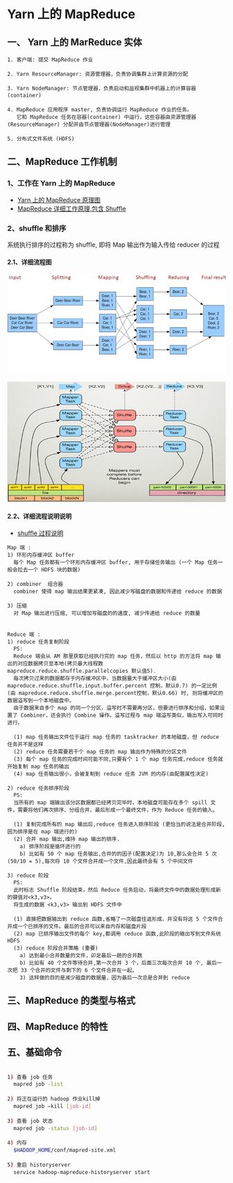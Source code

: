 # Yarn 上的 MapReduce

## 一、 Yarn 上的 MarReduce 实体

```
1. 客户端: 提交 MapReduce 作业

2. Yarn ResourceManager: 资源管理器，负责协调集群上计算资源的分配

3. Yarn NodeManager: 节点管理器，负责启动和监视集群中机器上的计算容器 (container)

4. MapReduce 应用程序 master, 负责协调运行 MapReduce 作业的任务。
   它和 MapReduce 任务在容器(container) 中运行，这些容器由资源管理器(ResourceManager) 分配并由节点管理器(NodeManager)进行管理

5. 分布式文件系统 (HDFS)
```

## 二、MapReduce 工作机制

### 1、工作在 Yarn 上的 MapReduce

- [Yarn 上的 MapReduce 原理图](https://www.processon.com/view/link/56643e61e4b026a7ca2ac271)
- [MapReduce 详细工作原理,包含 Shuffle](https://www.processon.com/view/link/566d79e4e4b0187009265f4a)

### 2、shuffle 和排序

系统执行排序的过程称为 shuffle, 即将 Map 输出作为输入传给 reducer 的过程

#### 2.1、详细流程图

![MapReduce shuffle](../file/mapreduce_shuffle.png)


![MapReduce shuffle](../file/MapReduceDetail1.jpg)


#### 2.2、详细流程说明说明

- [shuffle 过程说明](http://www.cnblogs.com/hanganglin/articles/4064284.html)

```
Map 端 :
1) 环形内存缓冲区 buffer
  每个 Map 任务都有一个环形内存缓冲区 buffer, 用于存储任务输出 (一个 Map 任务一般会拉去一个 HDFS 块的数据)

2) combiner  组合器
  combiner 使得 map 输出结果更紧凑, 因此减少写磁盘的数据和传递给 reduce 的数据

3) 压缩
  对 Map 输出进行压缩, 可以增加写磁盘的的速度, 减少传递给 reduce 的数量


Reduce 端 :
1) reduce 任务复制阶段
  PS:
  Reduce 端会从 AM 那里获取已经执行完的 map 任务，然后以 http 的方法将 map 输出的对应数据拷贝至本地(拷贝最大线程数 mapreduce.reduce.shuffle.parallelcopies 默认值5).
  每次拷贝过来的数据都存于内存缓冲区中，当数据量大于缓冲区大小(由 mapreduce.reduce.shuffle.input.buffer.percent 控制，默认0.7) 的一定比例 (由 mapreduce.reduce.shuffle.merge.percent控制，默认0.66) 时, 则将缓冲区的数据溢写到一个本地磁盘中。
  由于数据来自多个 map 的同一个分区，溢写时不需要再分区，但要进行排序和分组，如果设置了 Combiner，还会执行 Combine 操作。溢写过程与 map 端溢写类似，输出写入可同时进行。

  (1) map 任务输出文件位于运行 map 任务的 tasktracker 的本地磁盘，但 reduce 任务并不是这样
  (2) reduce 任务需要若干个 map 任务的 map 输出作为特殊的分区文件
  (3) 每个 map 任务的完成时间可能不同,只要有个 1 个 map 任务完成,reduce 任务就开始复制 map 任务的输出
  (4) map 任务输出很小，会被复制到 reduce 任务 JVM 的内存(由配置属性决定)

2) reduce 任务排序阶段
  PS:
  当所有的 map 端输出该分区数据都已经拷贝完毕时，本地磁盘可能存在多个 spill 文件，需要将他们再次排序、分组合并，最后形成一个最终文件，作为 Reduce 任务的输入。

  (1) 复制完成所有的 map 输出后,reduce 任务进入排序阶段 (更恰当的说法是合并阶段,因为排序是在 map 端进行的)
  (2) 合并 map 输出,维持 map 输出的排序.
    a) 排序阶段是循环进行的
    b) 比如有 50 个 map 任务输出,合并的的因子(配置决定)为 10,那么会合并 5 次(50/10 = 5),每次将 10 个文件合并成一个文件,因此最终会有 5 个中间文件

3) reduce 阶段
  PS:
  此时标志 Shuffle 阶段结束，然后 Reduce 任务启动，将最终文件中的数据处理形成新的键值对<k3,v3>。
  将生成的数据 <k3,v3> 输出到 HDFS 文件中

  (1) 直接把数据输出到 reduce 函数,省略了一次磁盘往返形成，并没有将这 5 个文件合并成一个已排序的文件。最后的合并可以来自内存和磁盘片段
  (2) map 已排序输出文件的每个 key,都调用 reduce 函数,此阶段的输出写到文件系统 HDFS
  (3) reduce 阶段合并策略 (重要)
    a) 达到最小合并数量的文件，卯足最后一趟的合并数
    b) 比如有 40 个文件等待合并,第一次合并 3 个，后面三次每次合并 10 个, 最后一次把 33 个合并的文件与剩下的 6 个文件合并在一起。
    3) 这样做的目的是减少磁盘的数据量，因为最后一次总是合并到 reduce

```

## 三、MapReduce 的类型与格式



## 四、MapReduce 的特性


## 五、基础命令


``` sh

1) 查看 job 任务
  mapred job -list

2) 将正在运行的 hadoop 作业kill掉
  mapred job –kill [job-id]

3) 查看 job 状态
  mapred job -status [job-id]

4) 内存
  $HADOOP_HOME/conf/mapred-site.xml

5) 重启 historyserver
  service hadoop-mapreduce-historyserver start

```
